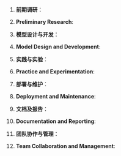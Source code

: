 1. **前期调研**：
1. **Preliminary Research**:
   
3. **模型设计与开发**：
2. **Model Design and Development**:

3. **实践与实验**：
3. **Practice and Experimentation**:

4. **部署与维护**：
4. **Deployment and Maintenance**:

5. **文档及报告**：
5. **Documentation and Reporting**:

6. **团队协作与管理**：
6. **Team Collaboration and Management**:
